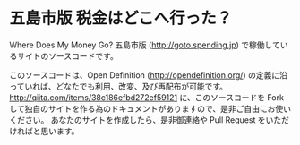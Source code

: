 # 五島市版 税金はどこへ行った？

Where Does My Money Go? 五島市版 (http://goto.spending.jp) で稼働しているサイトのソースコードです。  



このソースコードは、Open Definition (http://opendefinition.org/) の定義に沿っていれば、どなたでも利用、改変、及び再配布が可能です。
http://qiita.com/items/38c186efbd272ef59121
に、このソースコードを Fork して独自のサイトを作る為のドキュメントがありますので、是非ご自由にお使いください。
あなたのサイトを作成したら、是非御連絡や Pull Request をいただければと思います。
